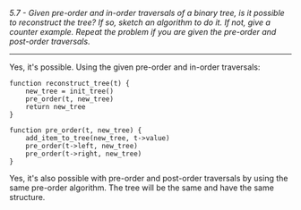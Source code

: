 *5.7 - Given pre-order and in-order traversals of a binary tree, is it possible to reconstruct the tree? If so, sketch an algorithm to do it. If not, give a counter example. Repeat the problem if you are given the pre-order and post-order traversals.*
***

Yes, it's possible. Using the given pre-order and in-order traversals:  
```
function reconstruct_tree(t) {
    new_tree = init_tree()
    pre_order(t, new_tree)
    return new_tree
}

function pre_order(t, new_tree) {
    add_item_to_tree(new_tree, t->value)
    pre_order(t->left, new_tree)
    pre_order(t->right, new_tree)
}
```

Yes, it's also possible with pre-order and post-order traversals by using the same pre-order algorithm. The tree will be the same and have the same structure.
